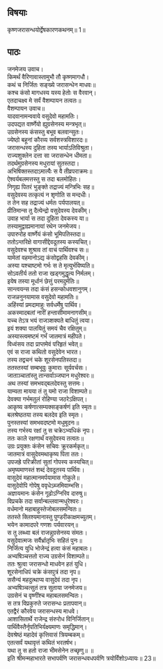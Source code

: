 ## विषयाः

कृष्णजरासन्धयोर्द्वेषकारणकथनम्॥ 1॥

## पाठः

जनमेजय उवाच।  
किमर्थं वैरिणावास्तामुभौ तौ कृष्णमागधौ।  
कथं च निर्जितः सङ्ख्ये जरासन्धेन माधवः॥  
कश्च कंसो मागधस्य यस्य हेतोः स वैरवान्।  
एतदाचक्ष्व मे सर्वं वैशम्पायन तत्वतः॥  
वैशम्पायन उवाच॥  
यादवानामन्ववाये वसुदेवो महामतिः।  
उदपद्यत वार्ष्णेयो ह्युग्रसेनस्य मन्त्रभृत्॥  
उग्रसेनस्य कंसस्तु बभूव बलवान्सुतः।  
ज्येष्ठो बहूनां कौरव्य सर्वशस्त्रविशारदः॥  
जरासन्धस्य दुहिता तस्य भार्याऽतिविश्रुता।  
राज्यशुक्लेन दत्ता सा जरासन्धेन धीमता॥  
तदर्थमुग्रसेनस्य मधुरायां सुतस्तदा।  
अभिषिक्तस्तदाऽमात्यैः स वै तीव्रपराक्रमः॥  
ऐश्वर्यबलमत्तस्तु स तदा बलमोहितः।  
निगृह्य पितरं भुङ्क्ते तद्राज्यं मन्त्रिभिः सह॥  
वसुदेवस्य तत्कृत्यं न शृणोति स मन्दधीः।  
त तेन सह तद्राज्यं धर्मतः पर्यपालयत्॥  
प्रीतिमान्स तु दैत्येन्द्रो वसुदेवस्य देवकीम्।  
उवाह भार्या स तदा दुहिता देवकस्य या॥  
तस्यामुद्वाह्यमानायां रथेन जनमेजय।  
उपारुरोह वार्ष्णेयं कंसो भूमिपतिस्तदा॥  
ततोऽन्तरिक्षे वागासीद्देवदूतस्य कस्यचित्।  
वसुदेवश्च शुश्राव तां वाचं पार्थिवश्च सः॥  
यामेतां वहमानोऽद्य कंसोद्वहसि देवकीम्।  
अस्या यश्चाष्टमो गर्भः स ते मृत्युर्भविष्यति॥  
सोऽवतीर्य ततो राजा खड्गमुद्धृत्य निर्मलम्।  
इयेष तस्या मूर्धानं छेत्तुं परमदुर्मतिः॥  
सान्त्वयन्स तदा कंसं हसन्कोधवशानुगम्।  
राजन्ननुनयामास वसुदेवो महामतिः॥  
अहिंस्यां प्रमदामाहुः सर्वधर्मेषु पार्थिव।  
अकस्मादबलां नारीं हन्तासीमामनागसीम्॥  
यच्च तेऽत्र भयं राजञ्शक्यते बाधितुं त्वया।  
इयं शक्या पालयितुं समयं चैव रक्षितुम्॥  
अस्यास्त्वमष्टमं गर्भं जातमात्रं महीपते।  
विध्वंसय तदा प्राप्तमेवं परिहृतं भवेत्॥  
एवं स राजा कथितो वसुदेवेन भारत।  
तस्य तद्वचनं चके शूरसेनपतिस्तदा॥  
ततस्तस्यां सम्बभूवुः कुमाराः सूर्यवर्चसः।  
जाताञ्चातांस्तु तान्सर्वाञ्जघान मधुरेश्वरः॥  
अथ तस्यां समभवद्बलदेवस्तु सत्तमः।  
याम्यता मायया तं तु यमो राजा विशाम्पते॥  
देवक्या गर्भमतुलं रोहिण्या जठरेऽक्षिपत्।  
आकृष्य कर्षणात्सम्यक्सङ्कर्षणं इति स्मृतः॥  
बलश्रेष्ठतया तस्य बलदेव इति स्मृतः।  
पुनस्तस्यां समभवदष्टमो मधुमूदनः॥  
तस्य गर्भस्य रक्षां तु स चक्रेऽभ्यधिकं नृपः।  
ततः काले रक्षणार्थं वसुदेवस्य तत्वतः॥  
उग्रः प्रयुक्तः कंसेन सचिवः क्रूरकर्मकृत्॥  
जातमात्रं वासुदेवमथाकृष्य पिता ततः।  
उपजह्रे परिक्रीतां सुतां गोपस्य कस्यचित्॥  
अमृष्यमाणस्तं शब्दं देवदूतस्य पार्थिवः।  
वासुदेवं महात्मानमर्पयामास गोकुले॥  
वासुदेवोपि गोपेषु ववृधेऽब्जमिवाम्भसि।  
अज्ञायमानः कंसेन गूढोऽग्निरिव दारुषु॥  
विप्रचके तदा सर्वान्बल्लवान्मधुरेश्वरः।  
वर्धमानो महाबाहुस्तेजोबलसमन्वितः॥  
ततस्ते क्लिश्यमानास्तु पुण्डरीकाक्षमच्युतम्।  
भयेन कामादपरे गणशः पर्यवारयन्॥  
स तु लब्ध्वा बलं राजन्नुग्रसेनस्य संमतः।  
वसुदेवात्मजः सर्वैर्भ्रातृभिः सहितं पुनः॥  
निर्जित्य युधि भोजेन्द्रं हत्वा कंसं महाबलः।  
अभ्यषिञ्चत्ततो राज्य उग्रसेनं विशाम्पते॥  
ततः श्रुत्वा जरासन्धो माधवेन हतं युधि।  
शूरसेनाधिपं चक्रे कंसपुत्रं तदा नृप॥  
ससैन्यं महदुत्थाप्य वासुदेवं तदा नृप।  
अभ्यषिञ्चत्सुतं तत्र सुताया जनमेजय॥  
उग्रसेनं च वृष्णींश्च महाबलसमन्वितः।  
स तत्र विप्रकुरुते जरासन्धः प्रतापवान्॥  
एतद्वैरं कौरवेय जरासन्धस्य माधवे।  
आशासितार्थे राजेन्द्र संरुरोध विनिर्जितान्॥  
पार्थिवैस्तैर्नृपतिभिर्यक्ष्यमाणः समृद्धिमान्।  
देवश्रेष्ठं महादेवं कृत्तिवासं त्रियम्बकम्॥  
एतत्सर्वं यथावृत्तं कथितं भरतर्षभ।  
यथा तु स हतो राजा भीमसेनेन तच्छृणु॥ ॥  
इति श्रीमन्महाभारते सभापर्वणि जरासन्धवधपर्वणि त्रयोर्विंशोऽध्यायः॥ 23॥
